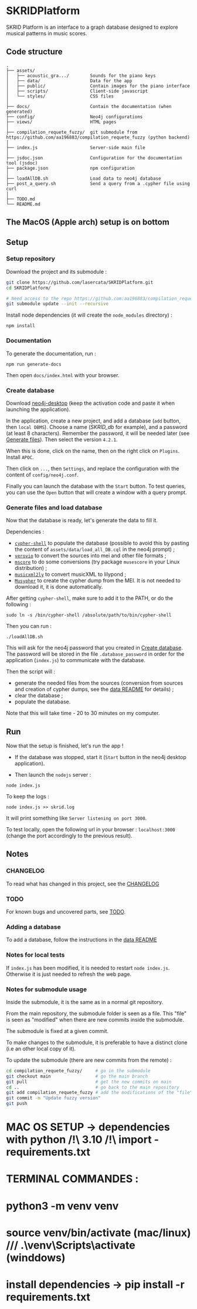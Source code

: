 # SKRIDPlatform

SKRID Platform is an interface to a graph database designed to explore musical patterns in music scores.


## Code structure
```
.
├── assets/
│   ├── acoustic_gra.../        Sounds for the piano keys
│   ├── data/                   Data for the app
│   ├── public/                 Contain images for the piano interface
│   ├── scripts/                Client-side javascript
│   └── styles/                 CSS files
│
├── docs/                       Contain the documentation (when generated)
├── config/                     Neo4j configurations
├── views/                      HTML pages
│
├── compilation_requete_fuzzy/  git submodule from https://github.com/aa196883/compilation_requete_fuzzy (python backend)
│
├── index.js                    Server-side main file
│
├── jsdoc.json                  Configuration for the documentation tool (jsdoc)
├── package.json                npm configuration
│
├── loadAllDB.sh                Load data to neo4j database
├── post_a_query.sh             Send a query from a .cypher file using curl
│
├── TODO.md
└── README.md
```

## The MacOS (Apple arch) setup is on bottom 

## Setup
### Setup repository
Download the project and its submodule :
```bash
git clone https://github.com/lasercata/SKRIDPlatform.git
cd SKRIDPlatform/

# Need access to the repo https://github.com:aa196883/compilation_requete_fuzzy
git submodule update --init --recursive
```

<!-- TODO: if no ssh key, ... -->

Install node dependencies (it will create the `node_modules` directory) :
```
npm install
```

### Documentation
To generate the documentation, run :
```
npm run generate-docs
```

Then open `docs/index.html` with your browser.

### Create database <a name='create-db'></a>
Download [neo4j-desktop](https://neo4j.com/download/) (keep the activation code and paste it when launching the application).

In the application, create a new project, and add a database (`add` button, then `local DBMS`).
Choose a name (*SKRID_db* for example), and a password (at least 8 characters). Remember the password, it will be needed later (see [Generate files](#generate-files)).
Then select the version `4.2.1`.

When this is done, click on the name, then on the right click on `Plugins`. Install `APOC`.

Then click on `...`, then `Settings`, and replace the configuration with the content of `config/neo4j.conf`.

Finally you can launch the database with the `Start` button.
To test queries, you can use the `Open` button that will create a window with a query prompt.

### Generate files and load database <a name='generate-files'></a>
Now that the database is ready, let's generate the data to fill it.

Dependencies :
- [`cypher-shell`](https://neo4j.com/deployment-center/?cypher-shell#tools-tab) to populate the database (possible to avoid this by pasting the content of `assets/data/load_all_DB.cql` in the neo4j prompt) ;
- [`verovio`](https://book.verovio.org/installing-or-building-from-sources/command-line.html) to convert the sources into mei and other file formats ;
- [`mscore`](https://musescore.org/en/download) to do some conversions (try package `musescore` in your Linux distribution) ;
- [`musicxml2ly`](https://manpages.ubuntu.com/manpages/trusty/man1/musicxml2ly.1.html) to convert musicXML to lilypond ;
- [`Musypher`](https://github.com/lasercata/Musypher) to create the cypher dump from the MEI. It is not needed to download it, it is done automatically.

After getting `cypher-shell`, make sure to add it to the PATH, or do the following :
```
sudo ln -s /bin/cypher-shell /absolute/path/to/bin/cypher-shell
```

Then you can run :
```
./loadAllDB.sh
```

This will ask for the neo4j password that you created in [Create database](#create-db).
The password will be stored in the file `.database_password` in order for the application (`index.js`) to communicate with the database.

Then the script will :
- generate the needed files from the sources (conversion from sources and creation of cypher dumps, see the [data README](assets/data/README.md) for details) ;
- clear the database ;
- populate the database.

Note that this will take time - 20 to 30 minutes on my computer.


## Run
Now that the setup is finished, let's run the app !

* If the database was stopped, start it (`Start` button in the neo4j desktop application).

* Then launch the `nodejs` server :
```
node index.js
```

To keep the logs :
```
node index.js >> skrid.log
```

It will print something like `Server listening on port 3000`.

To test locally, open the following url in your browser : `localhost:3000` (change the port accordingly to the previous result).


## Notes
### CHANGELOG
To read what has changed in this project, see the [CHANGELOG](CHANGELOG.md)

### TODO
For known bugs and uncovered parts, see [TODO](TODO.md).

### Adding a database
To add a database, follow the instructions in the [data README](assets/data/README.md)

### Notes for local tests
If `index.js` has been modified, it is needed to restart `node index.js`. Otherwise it is just needed to refresh the web page.

### Notes for submodule usage
Inside the submodule, it is the same as in a normal git repository.

From the main repository, the submodule folder is seen as a file.
This "file" is seen as "modified" when there are new commits inside the submodule.

The submodule is fixed at a given commit.

To make changes to the submodule, it is preferable to have a distinct clone (i.e an other local copy of it).

To update the submodule (there are new commits from the remote) :
```bash
cd compilation_requete_fuzzy/     # go in the submodule
git checkout main                 # go the main branch
git pull                          # get the new commits on main
cd ..                             # go back to the main repository
git add compilation_requete_fuzzy # add the modifications of the "file" (the submodule)
git commit -m "Update fuzzy version"
git push
```
# MAC OS SETUP -> dependencies with python /!\ 3.10 /!\ import - requirements.txt 
# TERMINAL COMMANDES :
#
# python3 -m venv venv
# source venv/bin/activate (mac/linux) /// .\venv\Scripts\activate (winddows)
# install dependencies -> pip install -r requirements.txt
#